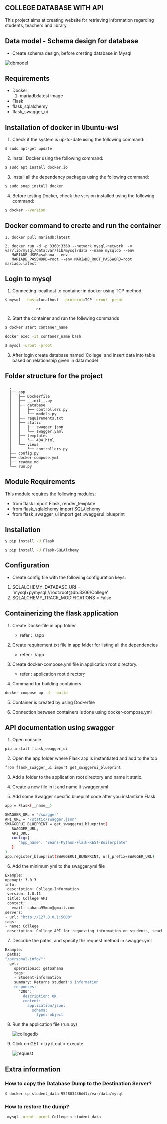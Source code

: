 ## COLLEGE DATABASE WITH API

   This project aims at creating website for retrieving information regarding students, teachers and library.



## Data model - Schema design for database

   - Create schema design, before creating database in Mysql

   ![dbmodel](https://user-images.githubusercontent.com/115713117/208238709-cd6ed3bc-3d62-45e2-ae75-7cc3f07f98bf.PNG)



## Requirements

   - Docker
      1. mariadb:latest image
   - Flask
   - flask_sqlalchemy
   - flask_swagger_ui



## Installation of docker in Ubuntu-wsl

   1. Check if the system is up-to-date using the following command:
  
```bash
$ sudo apt-get update
```

   2. Install Docker using the following command:
   
```bash   
$ sudo apt install docker.io
```

   3. Install all the dependency packages using the following command:
   
```bash 
$ sudo snap install docker
```

   4. Before testing Docker, check the version installed using the following command:

```bash 
$ docker --version
```

## Docker command to create and run the container

    1. docker pull mariadb:latest

    2. docker run -d -p 3360:3360 --network mysql-network  -v var/lib/mysql/data:var/lib/mysql/data --name mysqldb --env
       MARIADB_USER=sahana --env
       MARIADB_PASSWORD=root --env MARIADB_ROOT_PASSWORD=root  mariadb:latest



## Login to mysql

  1. Connecting localhost to container in docker using TCP method
```bash 
$ mysql --host=localhost --protocol=TCP -uroot -proot
```
                  or
                  
  2. Start the container and run the following commands
```bash 
$ docker start contaner_name
```
```bash 
docker exec -it contaner_name bash
```
```bash 
$ mysql -uroot -proot
```

  3. After login create database named 'College' and insert data into table based on relationship given in data model



## Folder structure for the project

      .
      ├── app
      │   ├── Dockerfile
      │   ├── __init__.py
      │   ├── database
      │   │   ├── controllers.py
      │   │   └── models.py
      │   ├── requirements.txt
      │   ├── static
      │   │   ├── swagger.json
      │   │   └── swagger.yaml
      │   ├── templates
      │   │   └── 404.html
      │   └── views
      │       └── controllers.py
      ├── config.py
      ├── docker-compose.yml
      ├── readme.md
      └── run.py



## Module Requirements

   This module requires the following modules:

   - from flask import Flask, render_template
   - from flask_sqlalchemy import SQLAlchemy
   - from flask_swagger_ui import get_swaggerui_blueprint



## Installation
```bash 
$ pip install -U Flask
```
```bash
$ pip install -U Flask-SQLAlchemy
```



## Configuration

   - Create config file with the following configuration keys:

   1. SQLALCHEMY_DATABASE_URI = 'mysql+pymysql://root:root@db:3306/College'
   2. SQLALCHEMY_TRACK_MODIFICATIONS = False



## Containerizing the flask application

   1. Create Dockerfile in app folder
      - refer : ./app

   2. Create requirement.txt file in app folder for listing all the dependencies
      - refer : ./app

   3. Create docker-compose.yml file in application root directory.
      - refer : application root directory

   4. Command for building containers
```bash 
docker compose up -d --build
```

   5. Container is created by using Dockerfile

   6. Connection between containers is done using docker-compose.yml



## API documentation using swagger

   1. Open console
```bash 
pip install flask_swagger_ui
```

   2. Open the app folder where Flask app is instantiated and add to the top
```bash 
from flask_swagger_ui import get_swaggerui_blueprint
```

   3. Add a folder to the application root directory and name it static.

   4. Create a new file in it and name it swagger.yml

   5. Add some Swagger specific blueprint code after you instantiate Flask
```bash 
app = Flask(__name__)

SWAGGER_URL = '/swagger'
API_URL = '/static/swagger.json'
SWAGGERUI_BLUEPRINT = get_swaggerui_blueprint(
   SWAGGER_URL,
   API_URL,
   config={
      'app_name': "Seans-Python-Flask-REST-Boilerplate"
   }
)
app.register_blueprint(SWAGGERUI_BLUEPRINT, url_prefix=SWAGGER_URL)
```

6. Add the minimum yml to the swagger.yml file
```bash 
Example:
openapi: 3.0.3
info:
 description: College-Information
 version: 1.0.11
 title: College API
 contact:
   email: sahana95man@gmail.com
servers:
- url: "http://127.0.0.1:5000"
tags:
- name: College
 description: College API for requesting information on students, teacher and library
```
7. Describe the paths, and specify the request method in swagger.yml
```bash 
Example:
 paths:
"/personal-info/":
  get:
    operationId: getSahana
    tags:
    - Student-information
    summary: Returns student's information
    responses:
      '200':
        description: OK
        content:
          application/json:
            schema:
              type: object
```

8. Run the application file (run.py)

   ![collegedb](https://user-images.githubusercontent.com/115713117/208236786-f13cfe0d-7d2d-4755-9399-1918ac5d7372.PNG)

9. Click on GET > try it out > execute

   ![request](https://user-images.githubusercontent.com/115713117/208237350-433d6f23-b899-4296-a633-5dd9a0ca3aec.PNG)



## Extra information

### How to copy the Database Dump to the Destination Server?
```bash 
$ docker cp student_data 952803436d01:/var/data/mysql
```


### How to restore the dump?
```bash 
 mysql -uroot -proot College < student_data
 ```


